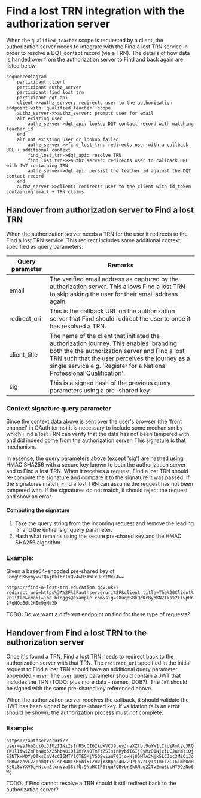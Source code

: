 # Find a lost TRN integration with the authorization server

When the `qualified_teacher` scope is requested by a client, the authorization server needs to integrate with the
Find a lost TRN service in order to resolve a DQT contact record (via a TRN). The details of how data is handed over
from the authorization server to Find and back again are listed below.


```mermaid
sequenceDiagram
    participant client
    participant authz_server
    participant find_lost_trn
    participant dqt_api
    client->>authz_server: redirects user to the authorization endpoint with 'qualified_teacher' scope
    authz_server->>authz_server: prompts user for email
    alt existing user
        authz_server->dqt_api: lookup DQT contact record with matching teacher_id
    end
    alt not existing user or lookup failed
        authz_server->>find_lost_trn: redirects user with a callback URL + additional context
        find_lost_trn->dqt_api: resolve TRN
        find_lost_trn->>authz_server: redirects user to callback URL with JWT containing TRN
        authz_server->dqt_api: persist the teacher_id against the DQT contact record
    end
    authz_server->>client: redirects user to the client with id_token containing email + TRN claims
```


## Handover from authorization server to Find a lost TRN

When the authorization server needs a TRN for the user it redirects to the Find a lost TRN service.
This redirect includes some additional context, specified as query parameters:

| Query parameter | Remarks |
| --- | --- |
| email | The verified email address as captured by the authorization server. This allows Find a lost TRN to skip asking the user for their email address again. |
| redirect_uri | This is the callback URL on the authorization server that Find should redirect the user to once it has resolved a TRN. |
| client_title | The name of the client that initiated the authorization journey. This enables 'branding' both the the authorization server and Find a lost TRN such that the user perceives the journey as a single service e.g. 'Register for a National Professional Qualification'. |
| sig | This is a signed hash of the previous query parameters using a pre-shared key. |

### Context signature query parameter

Since the context data above is sent over the user's browser (the 'front channel' in OAuth terms) it is necessary to include some mechanism by which Find a lost TRN can verify that the data has not been tampered with and did indeed come from the authorization server. This signature is that mechanism.

In essence, the query parameters above (except 'sig') are hashed using HMAC SHA256 with a secure key known to both the authorization server and to Find a lost TRN. When it receives a request, Find a lost TRN should re-compute the signature and compare it to the signature it was passed. If the signatures match, Find a lost TRN can assume the request has not been tampered with. If the signatures do not match, it should reject the request and show an error.

#### Computing the signature

1. Take the query string from the incoming request and remove the leading '?' and the entire 'sig' query parameter.
2. Hash what remains using the secure pre-shared key and the HMAC SHA256 algorithm.

### Example:
Given a base64-encoded pre-shared key of `L8mg9SK6ymyvwTQ4j0kl6rIxQv4wR3XWFcD8ctMrk4w=`

`https://find-a-lost-trn.education.gov.uk/?redirect_uri=https%3A%2F%2Fauthserveruri%2F&client_title=The%20Client%20Title&email=joe.bloggs@example.com&sig=s8uqqS8kQdKrByoKNZIka%2FlvpRn2FqHQo6dt2HIm9qM%3D`

TODO: Do we want a different endpoint on find for these type of requests?


## Handover from Find a lost TRN to the authorization server

Once it's found a TRN, Find a lost TRN needs to redirect back to the authorization server with that TRN.
The `redirect_uri` specified in the initial request to Find a lost TRN should have an additional query parameter appended - `user`. The `user` query parameter should contain a JWT that includes the TRN (TODO: plus more data - names, DOB?). The `JWT` should be signed with the same pre-shared key referenced above.

When the authorization server receives the callback, it should validate the JWT has been signed by the pre-shared key. If validation fails an error should be shown; the authorization process must *not* complete.

### Example:

`https://authserveruri/?user=eyJhbGciOiJIUzI1NiIsInR5cCI6IkpXVCJ9.eyJnaXZlbl9uYW1lIjoiRmlyc3ROYW1lIiwiZmFtaWx5X25hbWUiOiJMYXN0TmFtZSIsInRybiI6IjEyMzQ1NjciLCJuYmYiOjE2NTkxMDYyOTksImV4cCI6MTY1OTE5MjY5OSwiaWF0IjoxNjU5MTA2Mjk5LCJpc3MiOiJodHRwczovL2ZpbmQtYS1sb3N0LXRybi5lZHVjYXRpb24uZ292LnVrLyIsImF1ZCI6Imh0dHBzOi8vYXV0aHNlcnZlcnVyaS8ifQ.9NbHCIP6jqqFQBvbrZkRNpq22Tv2mwEbcHY9QzNo6Wg`


TODO: If Find cannot resolve a TRN should it still redirect back to the authorization server?